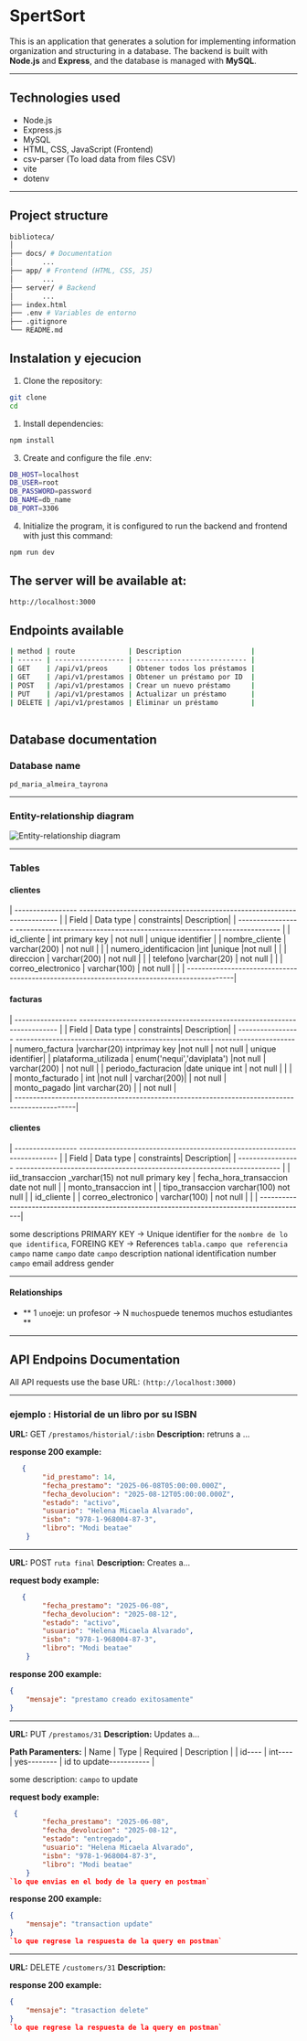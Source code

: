 # SpertSort 

This is an application that generates a solution for implementing information organization and structuring in a database. The backend is built with **Node.js** and **Express**, and the database is managed with **MySQL**.

---

## Technologies used

- Node.js
- Express.js
- MySQL
- HTML, CSS, JavaScript (Frontend)
- csv-parser (To load data from files CSV)
- vite
- dotenv
---

## Project structure
```bash
biblioteca/
│
├── docs/ # Documentation
│       ...
├── app/ # Frontend (HTML, CSS, JS)
│       ...
├── server/ # Backend
│       ...
├── index.html 
├── .env # Variables de entorno
├── .gitignore
└── README.md
```

## Instalation y ejecucion

1. Clone the repository:

```bash
git clone 
cd 
```
1. Install dependencies:

```bash
npm install
```

3. Create and configure the file .env:

```bash
DB_HOST=localhost
DB_USER=root
DB_PASSWORD=password
DB_NAME=db_name
DB_PORT=3306
```

4. Initialize the program, it is configured to run the backend and frontend with just this command:
```bash
npm run dev
```

## The server will be available at:

```bash
http://localhost:3000
```

## Endpoints available

```bash
| method | route             | Description                 |
| ------ | ----------------- | --------------------------- |
| GET    | /api/v1/preos     | Obtener todos los préstamos |
| GET    | /api/v1/prestamos | Obtener un préstamo por ID  |
| POST   | /api/v1/prestamos | Crear un nuevo préstamo     |
| PUT    | /api/v1/prestamos | Actualizar un préstamo      |
| DELETE | /api/v1/prestamos | Eliminar un préstamo        |
  
```

## Database documentation

### Database name
`pd_maria_almeira_tayrona`

---

### Entity-relationship diagram
![Entity-relationship diagram](./docs/relational_model.ppg.jpg)

---

### Tables

#### **clientes**
| ----------------- ------------------------------------------------------------------------ | 
| Field                 | Data type       | constraints| Description|
| ----------------- ------------------------------------------------------------------------ | 
| id_cliente            | int primary key |  not null   |  unique identifier                 |
| nombre_cliente        | varchar(200)    | not null    |                                    |
| numero_identificacion |int |unique      |not null     |                                    |
| direccion             | varchar(200)    | not null    |                                    |
| telefono              |varchar(20)      | not null    |                                    |
| correo_electronico    | varchar(100)    | not null    |                                    | 
| -------------------------------------------------------------------------------------------|

#### **facturas**
| ----------------- ------------------------------------------------------------------------ | 
| Field                 | Data type          | constraints| Description|
| ----------------- ---------------------------------------------------------------------------- 
| numero_factura        |varchar(20) intprimay key  |not null     |  not null   |  unique identifier|
| plataforma_utilizada  | enum('nequi','daviplata') |not null     | varchar(200)        | not null  |
| periodo_facturacion   |date unique  int           | not null    |             |      |                     
| monto_facturado       | int |not null             | varchar(200)|     | not null              |      
| monto_pagado          |int varchar(20)            |             |   not null                  |      
| ----------------------------------------------------------------------------------------------|

#### **clientes**
| ----------------- ------------------------------------------------------------------------ | 
| Field                 | Data type       | constraints| Description|
| ----------------- ------------------------------------------------------------------------ | 
| iid_transaccion _varchar(15) not null primary key
| fecha_hora_transaccion date not null                        |
| monto_transaccion int                                |
| tipo_transaccion varchar(100) not null                               |
| id_cliente                                |
| correo_electronico    | varchar(100)    | not null    |                                    | 
| -------------------------------------------------------------------------------------------|






some descriptions
 PRIMARY KEY → Unique identifier for the `nombre de lo que identifica`,
 FOREING KEY → References `tabla.campo que referencia`
 `campo` name
 `campo` date
 `campo` description
 national identification number 
 `campo` email address
 gender

----

#### Relationships
- ** 1 `uno`eje: un profesor  → N `muchos`puede tenemos muchos estudiantes **

---

## API  Endpoins Documentation

All API requests use the base URL: `(http://localhost:3000)` 

---

### **ejemplo :  Historial de un libro por su ISBN**
**URL:** GET `/prestamos/historial/:isbn` 
**Description:**
retruns a ...

**response 200 example:**
```json
   {
        "id_prestamo": 14,
        "fecha_prestamo": "2025-06-08T05:00:00.000Z",
        "fecha_devolucion": "2025-08-12T05:00:00.000Z",
        "estado": "activo",
        "usuario": "Helena Micaela Alvarado",
        "isbn": "978-1-968004-87-3",
        "libro": "Modi beatae"
    }
```

---

**URL:** POST `ruta final`
**Description:**
Creates a...

**request body example:**
```json
   {
        "fecha_prestamo": "2025-06-08",
        "fecha_devolucion": "2025-08-12",
        "estado": "activo",
        "usuario": "Helena Micaela Alvarado",
        "isbn": "978-1-968004-87-3",
        "libro": "Modi beatae"
    }
```

**response 200 example:**
```json
{
    "mensaje": "prestamo creado exitosamente"
}
```

---

**URL:** PUT `/prestamos/31`
**Description:**
Updates a...

**Path Paramenters:**
| Name | Type | Required | Description |
| id---- | int---- | yes-------- | id to update----------- |

some description:
`campo` to update


**request body example:**
```json
 {
        "fecha_prestamo": "2025-06-08",
        "fecha_devolucion": "2025-08-12",
        "estado": "entregado",
        "usuario": "Helena Micaela Alvarado",
        "isbn": "978-1-968004-87-3",
        "libro": "Modi beatae"
    }
`lo que envias en el body de la query en postman`
```

**response 200 example:**
```json
{
    "mensaje": "transaction update"
}
`lo que regrese la respuesta de la query en postman`
```

---

**URL:** DELETE `/customers/31`
**Description:**



**response 200 example:**
```json
{
    "mensaje": "trasaction delete"
}
`lo que regrese la respuesta de la query en postman`
```